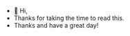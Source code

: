 - 👋 Hi,
- Thanks for taking the time to read this.
- Thanks and have a great day!

<!---
c0de4l1fe/c0de4l1fe is a ✨ special ✨ repository because its `README.md` (this file) appears on your GitHub profile.
You can click the Preview link to take a look at your changes.
--->
